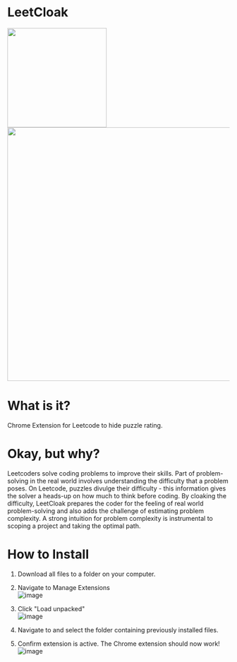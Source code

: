 # LeetCloak
<img width=225 src=https://github.com/projection-error/leetcloak/assets/84434778/b8ee8312-afe2-4bc0-887e-2572a4270927><img width=575 src=https://github.com/projection-error/leetcloak/assets/84434778/51be62fc-7db3-4210-8802-d44a4c77138b>

# What is it?
Chrome Extension for Leetcode to hide puzzle rating.

# Okay, but why?
Leetcoders solve coding problems to improve their skills. Part of problem-solving in the real world involves understanding the difficulty that a problem poses. On Leetcode, puzzles divulge their difficulty - this information gives the solver a heads-up on how much to think before coding. By cloaking the difficulty, LeetCloak prepares the coder for the feeling of real world problem-solving and also adds the challenge of estimating problem complexity. A strong intuition for problem complexity is instrumental to scoping a project and taking the optimal path.

# How to Install
1) Download all files to a folder on your computer.
2) Navigate to Manage Extensions<BR>
  ![image](https://github.com/projection-error/leetcloak/assets/84434778/f84d16ee-7a13-4ef7-8e7e-59e727f0037e)

3) Click "Load unpacked"<BR>
![image](https://github.com/projection-error/leetcloak/assets/84434778/40adb6ea-0426-46b2-8fff-3ae47b5db815)

4) Navigate to and select the folder containing previously installed files.
5) Confirm extension is active. The Chrome extension should now work!<BR>
![image](https://github.com/projection-error/leetcloak/assets/84434778/f03be83b-b16c-4a04-b616-a3db5d73a1c5)
